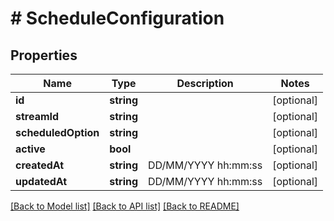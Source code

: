 # # ScheduleConfiguration

## Properties

Name | Type | Description | Notes
------------ | ------------- | ------------- | -------------
**id** | **string** |  | [optional]
**streamId** | **string** |  | [optional]
**scheduledOption** | **string** |  | [optional]
**active** | **bool** |  | [optional]
**createdAt** | **string** | DD/MM/YYYY hh:mm:ss | [optional]
**updatedAt** | **string** | DD/MM/YYYY hh:mm:ss | [optional]

[[Back to Model list]](../../README.md#models) [[Back to API list]](../../README.md#endpoints) [[Back to README]](../../README.md)
